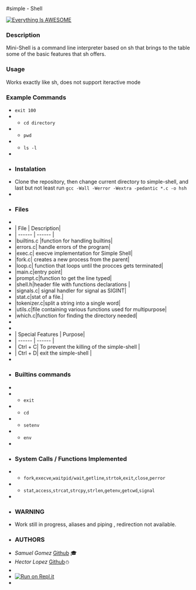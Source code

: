 #simple - Shell

[![Everything Is AWESOME](https://i.imgur.com/YNXlg6A.png)](https://www.youtube.com/watch?v=Tw2dobf_rP0&feature=youtu.be "Indoor Delivery Robots")
### Description
Mini-Shell is a command line interpreter based on sh that brings to the table some of the basic features that sh offers.


### Usage
Works exactly like sh, does not support iteractive mode
### Example Commands
* `exit 100`
* * `cd directory`
* * `pwd`
* * `ls -l`
*
* ### Instalation
* Clone the repository, then change current directory to simple-shell, and last but not least run `gcc -Wall -Werror -Wextra -pedantic *.c -o hsh`
*
* ### Files
*
* | File | Description|
* | ------ | ------ |
* |builtins.c |function for handling builtins|
* |errors.c| handle errors of the program|
* |exec.c| execve implementation for Simple Shell|
* |fork.c| creates a new process from the parent|
* |loop.c| function that loops until the procces gets terminated|
* |main.c|entry point|
* |prompt.c|function to get the line typed|
* |shell.h|header file with functions declarations |
* |signals.c| signal handler for signal as SIGINT|
* |stat.c|stat of a file.|
* |tokenizer.c|split a string into a single word|
* |utils.c|file containing various functions used for multipurpose|
* |which.c|function for finding the  directory needed|
*
*
* | Special Features | Purpose|
* | ------ | ------ |
* | Ctrl + C| To prevent the killing of the simple-shell  |
* | Ctrl + D|  exit the simple-shell |
*
* ### Builtins commands
*
* * `exit`
* * `cd`
* * `setenv`
* * `env`
*
* ### System Calls / Functions Implemented
* * `fork`,`execve`,`waitpid/wait`,`getline`,`strtok`,`exit`,`close`,`perror`
* * `stat`,`access`,`strcat`,`strcpy`,`strlen`,`getenv`,`getcwd`,`signal`
*
* ### WARNING
* Work still in progress, aliases and piping , redirection not available.
* ### AUTHORS
* *Samuel Gomez*   [Github](https://github.com/samgj18) :mortar_board:
* *Hector Lopez* [Github](https://github.com/hectorlopezv):snowman:
*
* [![Run on Repl.it](https://repl.it/badge/github/samgj18/simple_shell)](https://repl.it/github/samgj18/simple_shell)
*
